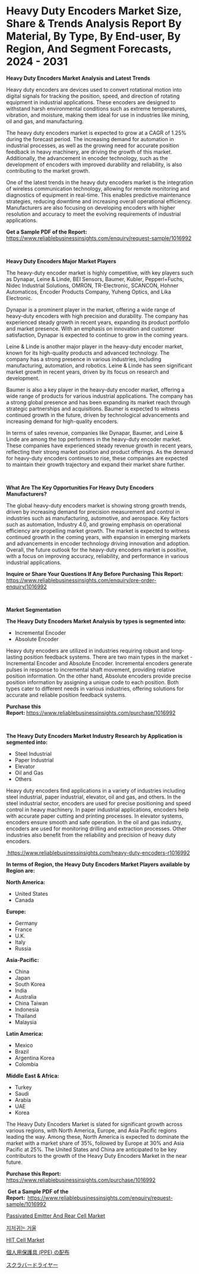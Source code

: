 <p><h1>Heavy Duty Encoders Market Size, Share & Trends Analysis Report By Material, By Type, By End-user, By Region, And Segment Forecasts, 2024 - 2031</h1></p><p><strong>Heavy Duty Encoders Market Analysis and Latest Trends</strong></p>
<p><p>Heavy duty encoders are devices used to convert rotational motion into digital signals for tracking the position, speed, and direction of rotating equipment in industrial applications. These encoders are designed to withstand harsh environmental conditions such as extreme temperatures, vibration, and moisture, making them ideal for use in industries like mining, oil and gas, and manufacturing.</p><p>The heavy duty encoders market is expected to grow at a CAGR of 1.25% during the forecast period. The increasing demand for automation in industrial processes, as well as the growing need for accurate position feedback in heavy machinery, are driving the growth of this market. Additionally, the advancement in encoder technology, such as the development of encoders with improved durability and reliability, is also contributing to the market growth.</p><p>One of the latest trends in the heavy duty encoders market is the integration of wireless communication technology, allowing for remote monitoring and diagnostics of equipment in real-time. This enables predictive maintenance strategies, reducing downtime and increasing overall operational efficiency. Manufacturers are also focusing on developing encoders with higher resolution and accuracy to meet the evolving requirements of industrial applications.</p></p>
<p><strong>Get a Sample PDF of the Report:&nbsp;</strong> <a href="https://www.reliablebusinessinsights.com/enquiry/request-sample/1016992">https://www.reliablebusinessinsights.com/enquiry/request-sample/1016992</a></p>
<p>&nbsp;</p>
<p><strong>Heavy Duty Encoders Major Market Players</strong></p>
<p><p>The heavy-duty encoder market is highly competitive, with key players such as Dynapar, Leine & Linde, BEI Sensors, Baumer, Kubler, Pepperl+Fuchs, Nidec Industrial Solutions, OMRON, TR-Electronic, SCANCON, Hohner Automaticos, Encoder Products Company, Yuheng Optics, and Lika Electronic.</p><p>Dynapar is a prominent player in the market, offering a wide range of heavy-duty encoders with high precision and durability. The company has experienced steady growth in recent years, expanding its product portfolio and market presence. With an emphasis on innovation and customer satisfaction, Dynapar is expected to continue to grow in the coming years.</p><p>Leine & Linde is another major player in the heavy-duty encoder market, known for its high-quality products and advanced technology. The company has a strong presence in various industries, including manufacturing, automation, and robotics. Leine & Linde has seen significant market growth in recent years, driven by its focus on research and development.</p><p>Baumer is also a key player in the heavy-duty encoder market, offering a wide range of products for various industrial applications. The company has a strong global presence and has been expanding its market reach through strategic partnerships and acquisitions. Baumer is expected to witness continued growth in the future, driven by technological advancements and increasing demand for high-quality encoders.</p><p>In terms of sales revenue, companies like Dynapar, Baumer, and Leine & Linde are among the top performers in the heavy-duty encoder market. These companies have experienced steady revenue growth in recent years, reflecting their strong market position and product offerings. As the demand for heavy-duty encoders continues to rise, these companies are expected to maintain their growth trajectory and expand their market share further.</p></p>
<p>&nbsp;</p>
<p><strong>What Are The Key Opportunities For Heavy Duty Encoders Manufacturers?</strong></p>
<p><p>The global heavy-duty encoders market is showing strong growth trends, driven by increasing demand for precision measurement and control in industries such as manufacturing, automotive, and aerospace. Key factors such as automation, Industry 4.0, and growing emphasis on operational efficiency are propelling market growth. The market is expected to witness continued growth in the coming years, with expansion in emerging markets and advancements in encoder technology driving innovation and adoption. Overall, the future outlook for the heavy-duty encoders market is positive, with a focus on improving accuracy, reliability, and performance in various industrial applications.</p></p>
<p><strong>Inquire or Share Your Questions If Any Before Purchasing This Report:</strong> <a href="https://www.reliablebusinessinsights.com/enquiry/pre-order-enquiry/1016992">https://www.reliablebusinessinsights.com/enquiry/pre-order-enquiry/1016992</a></p>
<p>&nbsp;</p>
<p><strong>Market Segmentation</strong></p>
<p><strong>The Heavy Duty Encoders Market Analysis by types is segmented into:</strong></p>
<p><ul><li>Incremental Encoder</li><li>Absolute Encoder</li></ul></p>
<p><p>Heavy duty encoders are utilized in industries requiring robust and long-lasting position feedback systems. There are two main types in the market - Incremental Encoder and Absolute Encoder. Incremental encoders generate pulses in response to incremental shaft movement, providing relative position information. On the other hand, Absolute encoders provide precise position information by assigning a unique code to each position. Both types cater to different needs in various industries, offering solutions for accurate and reliable position feedback systems.</p></p>
<p><strong>Purchase this Report:&nbsp;</strong><a href="https://www.reliablebusinessinsights.com/purchase/1016992">https://www.reliablebusinessinsights.com/purchase/1016992</a></p>
<p>&nbsp;</p>
<p><strong>The Heavy Duty Encoders Market Industry Research by Application is segmented into:</strong></p>
<p><ul><li>Steel Industrial</li><li>Paper Industrial</li><li>Elevator</li><li>Oil and Gas</li><li>Others</li></ul></p>
<p><p>Heavy duty encoders find applications in a variety of industries including steel industrial, paper industrial, elevator, oil and gas, and others. In the steel industrial sector, encoders are used for precise positioning and speed control in heavy machinery. In paper industrial applications, encoders help with accurate paper cutting and printing processes. In elevator systems, encoders ensure smooth and safe operation. In the oil and gas industry, encoders are used for monitoring drilling and extraction processes. Other industries also benefit from the reliability and precision of heavy duty encoders.</p></p>
<p><a href="https://www.reliablebusinessinsights.com/heavy-duty-encoders-r1016992">&nbsp;https://www.reliablebusinessinsights.com/heavy-duty-encoders-r1016992</a></p>
<p><strong>In terms of Region, the Heavy Duty Encoders Market Players available by Region are:</strong></p>
<p>
    <p> <strong> North America: </strong>
        <ul>
            <li>United States</li>
            <li>Canada</li>
        </ul>
        </p> 
    <p> <strong> Europe: </strong>
        <ul>
            <li>Germany</li>
            <li>France</li>
            <li>U.K.</li>
            <li>Italy</li>
            <li>Russia</li>
        </ul>
        </p> 
    <p> <strong> Asia-Pacific: </strong>
        <ul>
            <li>China</li>
            <li>Japan</li>
            <li>South Korea</li>
            <li>India</li>
            <li>Australia</li>
            <li>China Taiwan</li>
            <li>Indonesia</li>
            <li>Thailand</li>
            <li>Malaysia</li>
        </ul>
        </p> 
    <p> <strong> Latin America: </strong>
        <ul>
            <li>Mexico</li>
            <li>Brazil</li>
            <li>Argentina Korea</li>
            <li>Colombia</li>
        </ul>
        </p> 
    <p> <strong> Middle East & Africa: </strong>
        <ul>
            <li>Turkey</li>
            <li>Saudi</li>
            <li>Arabia</li>
            <li>UAE</li>
            <li>Korea</li>
        </ul>
    </p>
    </p>
<p><p>The Heavy Duty Encoders Market is slated for significant growth across various regions, with North America, Europe, and Asia Pacific regions leading the way. Among these, North America is expected to dominate the market with a market share of 35%, followed by Europe at 30% and Asia Pacific at 25%. The United States and China are anticipated to be key contributors to the growth of the Heavy Duty Encoders Market in the near future.</p></p>
<p><strong>Purchase this Report: </strong><a href="https://www.reliablebusinessinsights.com/purchase/1016992">https://www.reliablebusinessinsights.com/purchase/1016992</a></p>
<p>&nbsp;<strong>Get a Sample PDF of the Report:&nbsp;&nbsp;</strong><a href="https://www.reliablebusinessinsights.com/enquiry/request-sample/1016992">https://www.reliablebusinessinsights.com/enquiry/request-sample/1016992</a></p>
<p><strong></strong></p>
<p><p><a href="https://github.com/wrwgzwbr35/Market-Research-Report-List-1/blob/main/passivated-emitter-and-rear-cell-market.md">Passivated Emitter And Rear Cell Market</a></p><p><a href="https://medium.com/@achimcoteanu1/%EA%B8%80%EB%A1%9C%EB%B2%8C-%EC%B8%A1%ED%8F%AC%EB%90%9C-%EA%B1%B0%EC%9A%B8-%EC%8B%9C%EC%9E%A5%EC%9D%98-%ED%8F%AC%EA%B4%84%EC%A0%81%EC%9D%B8-%EB%B6%84%EC%84%9D-%EC%84%B1%EC%9E%A5-%EB%8F%99%ED%96%A5-%EB%B0%8F-%EC%8B%9C%EC%9E%A5-%EC%98%88%EC%B8%A1-2024-2031-aa8a9c4906b8">지저귀는 거울</a></p><p><a href="https://github.com/mdhefjumiah/Market-Research-Report-List-1/blob/main/hit-cell-market.md">HIT Cell Market</a></p><p><a href="https://medium.com/@reannakling/%E5%80%8B%E4%BA%BA%E7%94%A8%E9%98%B2%E8%AD%B7%E5%85%B7-ppe-%E3%81%AE%E6%B5%81%E9%80%9A%E5%B8%82%E5%A0%B4%E8%A6%8F%E6%A8%A1-%E3%82%B7%E3%82%A7%E3%82%A2%E5%88%86%E6%9E%90-%E6%88%90%E9%95%B7%E3%83%88%E3%83%AC%E3%83%B3%E3%83%89-%E4%BA%88%E6%B8%AC-2024%E5%B9%B4-2031%E5%B9%B4-83de7290026b">個人用保護具 (PPE) の配布</a></p><p><a href="https://github.com/SantosDicki04/Market-Research-Report-List-2/blob/main/2352986151982.md">スクラバードライヤー</a></p></p>